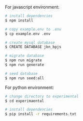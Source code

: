 For javascript environment:
```bash
# install dependencies
$ npm install

# copy example.env to .env
$ cp example.env .env

# create mysql database
$ CREATE DATABASE jkn_bpjs

# migrate database
$ npm run migrate
$ npm run generate

# seed database
$ npm run seed:all
```

For python environment:
```bash
# change directory to experimental
$ cd experimaental

# install dependencies
$ pip install -r requirements.txt
```